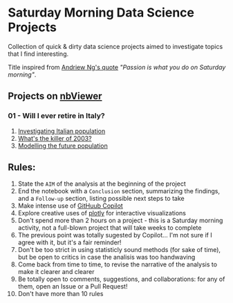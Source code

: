 # Saturday Morning Data Science Projects

Collection of quick & dirty data science projects aimed to investigate topics that I find interesting.

Title inspired from [Andriew Ng's quote](https://www.youtube.com/watch?v=733m6qBH-jI) *"Passion is what you do on Saturday morning"*.

## Projects on [nbViewer](https://nbviewer.org/)
### 01 - Will I ever retire in Italy?
1. [Investigating Italian population](https://nbviewer.org/github/danieleongari/saturdaymorningdsprojects/blob/master/01_will_i_ever_retire_in_italy/1_investigating_italian_population.ipynb)
2. [What's the killer of 2003?](https://nbviewer.org/github/danieleongari/saturdaymorningdsprojects/blob/master/01_will_i_ever_retire_in_italy/2_whats_the_killer_of_2003.ipynb)
3. [Modelling the future population](https://nbviewer.org/github/danieleongari/saturdaymorningdsprojects/blob/master/01_will_i_ever_retire_in_italy/3_modelling_future_population.ipynb?flush_cache=true)

## Rules:
1. State the `AIM` of the analysis at the beginning of the project
2. End the notebook with a `Conclusion` section, summarizing the findings, and a `Follow-up` section, listing possible next steps to take
3. Make intense use of [GitHuub Copilot](https://github.com/features/copilot)
4. Explore creative uses of [plotly](https://plotly.com/python/) for interactive visualizations
5. Don't spend more than 2 hours on a project - this is a Saturday morning activity, not a full-blown project that will take weeks to complete
6. The previous point was totally sugested by Copilot... I'm not sure if I agree with it, but it's a fair reminder!
7. Don't be too strict in using statisticly sound methods (for sake of time), but be open to critics in case the analisis was too handwaving
8. Come back from time to time, to revise the narrative of the analysis to make it clearer and clearer
9. Be totally open to comments, suggestions, and collaborations: for any of them, open an Issue or a Pull Request!
10. Don't have more than 10 rules